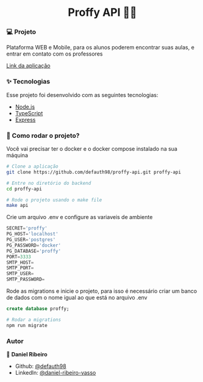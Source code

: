 <h1 align="center">Proffy API 👨‍🎓 </h1>

### :computer: Projeto 

Plataforma WEB e Mobile, para os alunos poderem encontrar suas aulas, e entrar em contato com os professores


[Link da aplicação](https://proffy-deploy-frontend.netlify.app/)

### ✨ Tecnologias

Esse projeto foi desenvolvido com as seguintes tecnologias:

- [Node.js][nodejs]
- [TypeScript][typescript]
- [Express][express]

[nodejs]: https://nodejs.org/
[typescript]: https://www.typescriptlang.org/
[express]: https://expressjs.com/pt-br/

### :rocket: Como rodar o projeto?

Você vai precisar ter o docker e o docker compose instalado na sua máquina

```bash
# Clone a aplicação
git clone https://github.com/defauth98/proffy-api.git proffy-api

# Entre no diretório do backend
cd proffy-api

# Rode o projeto usando o make file
make api
```

Crie um arquivo .env e configure as variaveis de ambiente

```js
SECRET='proffy'
PG_HOST='localhost'
PG_USER='postgres'
PG_PASSWORD='docker'
PG_DATABASE='proffy'
PORT=3333
SMTP_HOST=
SMTP_PORT=
SMTP_USER=
SMTP_PASSWORD=
```

Rode as migrations e inicie o projeto, para isso é necessário criar um banco de dados com o nome igual ao que está no arquivo .env

```sql
create database proffy;
```


```bash
# Rodar a migrations
npm run migrate
```

### Autor

👤 **Daniel Ribeiro**

- Github: [@defauth98](https://github.com/defauth98)
- LinkedIn: [@daniel-ribeiro-vasso](https://linkedin.com/in/daniel-ribeiro-397604164)
